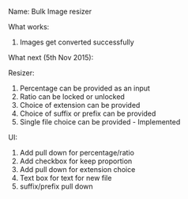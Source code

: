 Name: Bulk Image resizer


What works:

1) Images get converted successfully


What next (5th Nov 2015):

Resizer:

1) Percentage can be provided as an input
2) Ratio can be locked or unlocked
3) Choice of extension can be provided
4) Choice of suffix or prefix can be provided
5) Single file choice can be provided - Implemented

UI:
1) Add pull down for percentage/ratio
2) Add checkbox for keep proportion
3) Add pull down for extension choice
4) Text box for text for new  file
5) suffix/prefix pull down



